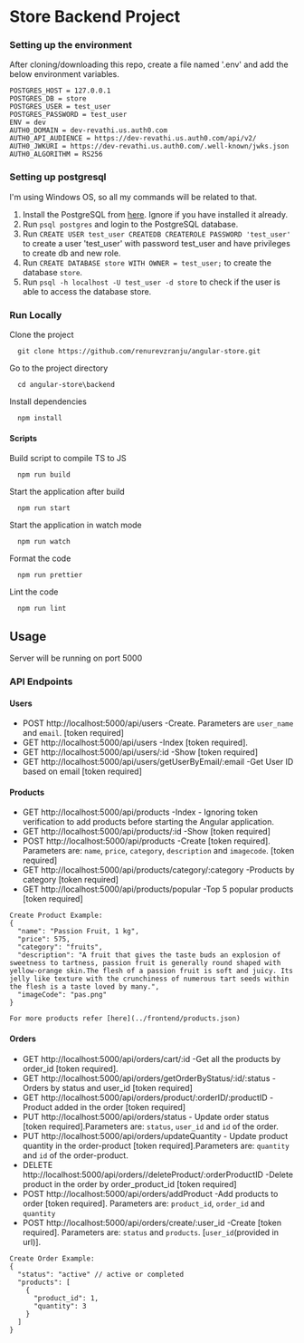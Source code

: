 # Store Backend Project

### Setting up the environment
After cloning/downloading this repo, create a file named '.env' and add the below environment variables.

```
POSTGRES_HOST = 127.0.0.1
POSTGRES_DB = store
POSTGRES_USER = test_user
POSTGRES_PASSWORD = test_user
ENV = dev
AUTH0_DOMAIN = dev-revathi.us.auth0.com
AUTH0_API_AUDIENCE = https://dev-revathi.us.auth0.com/api/v2/
AUTH0_JWKURI = https://dev-revathi.us.auth0.com/.well-known/jwks.json
AUTH0_ALGORITHM = RS256
```

### Setting up postgresql
I'm using Windows OS, so all my commands will be related to that.

1. Install the PostgreSQL from [here](https://www.postgresql.org/download/windows). Ignore if you have installed it already.
2. Run `psql postgres` and login to the PostgreSQL database.
3. Run `CREATE USER test_user CREATEDB CREATEROLE PASSWORD 'test_user'` to create a user 'test_user' with password test_user and have privileges to create db and new role.
4. Run `CREATE DATABASE store WITH OWNER = test_user;` to create the database `store`.
5. Run `psql -h localhost -U test_user -d store` to check if the user is able to access the database store.

### Run Locally

Clone the project
```
  git clone https://github.com/renurevzranju/angular-store.git
```

Go to the project directory
```
  cd angular-store\backend
```

Install dependencies
```
  npm install
```

#### Scripts

Build script to compile TS to JS
```
  npm run build
```

Start the application after build
```
  npm run start
```

Start the application in watch mode
```
  npm run watch
```

Format the code
```
  npm run prettier
```

Lint the code
```
  npm run lint
```

## Usage

Server will be running on port 5000

### API Endpoints

#### Users
- POST http://localhost:5000/api/users -Create. Parameters are `user_name` and `email`. [token required]
- GET http://localhost:5000/api/users -Index [token required].
- GET http://localhost:5000/api/users/:id -Show [token required]
- GET http://localhost:5000/api/users/getUserByEmail/:email -Get User ID based on email [token required]

#### Products
- GET http://localhost:5000/api/products -Index - Ignoring token verification to add products before starting the Angular application.
- GET http://localhost:5000/api/products/:id -Show [token required]
- POST http://localhost:5000/api/products -Create [token required]. Parameters are: `name`, `price`, `category`, `description` and `imagecode`. [token required]
- GET http://localhost:5000/api/products/category/:category -Products by category [token required]
- GET http://localhost:5000/api/products/popular -Top 5 popular products [token required]
```
Create Product Example:
{
  "name": "Passion Fruit, 1 kg",
  "price": 575,
  "category": "fruits",
  "description": "A fruit that gives the taste buds an explosion of sweetness to tartness, passion fruit is generally round shaped with yellow-orange skin.The flesh of a passion fruit is soft and juicy. Its jelly like texture with the crunchiness of numerous tart seeds within the flesh is a taste loved by many.",
  "imageCode": "pas.png"
}

For more products refer [here](../frontend/products.json)
```

#### Orders
- GET http://localhost:5000/api/orders/cart/:id -Get all the products by order_id [token required].
- GET http://localhost:5000/api/orders/getOrderByStatus/:id/:status - Orders by status and user_id [token required]
- GET http://localhost:5000/api/orders/product/:orderID/:productID -Product added in the order [token required]
- PUT http://localhost:5000/api/orders/status - Update order status [token required].Parameters are: `status`, `user_id` and `id` of the order.
- PUT http://localhost:5000/api/orders/updateQuantity - Update product quantity in the order-product [token required].Parameters are: `quantity` and `id` of the order-product.
- DELETE http://localhost:5000/api/orders//deleteProduct/:orderProductID -Delete product in the order by order_product_id [token required]
- POST http://localhost:5000/api/orders/addProduct -Add products to order [token required]. Parameters are: `product_id`, `order_id` and `quantity`
- POST http://localhost:5000/api/orders/create/:user_id -Create [token required]. Parameters are: `status` and `products`. [`user_id`(provided in url)].
```
Create Order Example:
{
  "status": "active" // active or completed
  "products": [
    {
      "product_id": 1,
      "quantity": 3
    }
  ]
}
```
